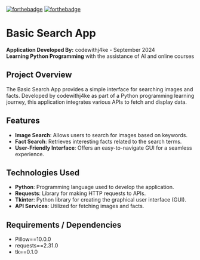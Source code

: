[![forthebadge](https://forthebadge.com/images/featured/featured-built-with-love.svg)](https://forthebadge.com) [![forthebadge](https://forthebadge.com/images/badges/code-written-by-chatgpt-ai-ftw.svg)](https://forthebadge.com)

# Basic Search App

**Application Developed By:** codewithj4ke - September 2024  
**Learning Python Programming** with the assistance of AI and online courses

## Project Overview

The Basic Search App provides a simple interface for searching images and facts. Developed by codewithj4ke as part of a Python programming learning journey, this application integrates various APIs to fetch and display data.

## Features

- **Image Search**: Allows users to search for images based on keywords.
- **Fact Search**: Retrieves interesting facts related to the search terms.
- **User-Friendly Interface**: Offers an easy-to-navigate GUI for a seamless experience.

## Technologies Used

- **Python**: Programming language used to develop the application.
- **Requests**: Library for making HTTP requests to APIs.
- **Tkinter**: Python library for creating the graphical user interface (GUI).
- **API Services**: Utilized for fetching images and facts.

## Requirements / Dependencies

- Pillow==10.0.0
- requests==2.31.0
- tk==0.1.0
